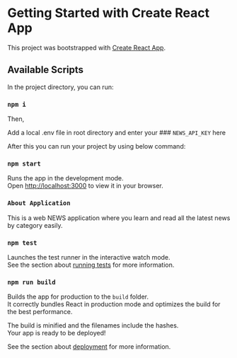 # Getting Started with Create React App

This project was bootstrapped with [Create React App](https://github.com/facebook/create-react-app).

## Available Scripts

In the project directory, you can run:

### `npm i`

Then,

Add a local .env file in root directory and enter your ### `NEWS_API_KEY` here

After this you can run your project by using below command:

### `npm start`

Runs the app in the development mode.\
Open [http://localhost:3000](http://localhost:3000) to view it in your browser.


### `About Application`

This is a web NEWS application where you learn and read all the latest news by category easily.

### `npm test`

Launches the test runner in the interactive watch mode.\
See the section about [running tests](https://facebook.github.io/create-react-app/docs/running-tests) for more information.

### `npm run build`

Builds the app for production to the `build` folder.\
It correctly bundles React in production mode and optimizes the build for the best performance.

The build is minified and the filenames include the hashes.\
Your app is ready to be deployed!

See the section about [deployment](https://facebook.github.io/create-react-app/docs/deployment) for more information.

